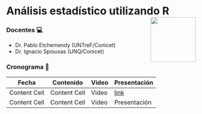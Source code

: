 
<!-- README.md is generated from README.Rmd. Please edit that file -->

# Análisis estadístico utilizando R <a href='https://github.com/spiousas/Inferencia_con_R_UNQ2021'><img src='https://ddhh.unq.edu.ar/wp-content/uploads/2017/04/Logo-UNQ-RGB.png' align="right" height="120" /></a>

### Docentes 💻

-   Dr. Pablo Etchemendy (UNTreF/Conicet)
-   Dr. Ignacio Spiousas (UNQ/Conicet)

### Cronograma 📆

| Fecha | Contenido | Video | Presentación |
| ------------- | ------------- | ------------- | ------------- |
| Content Cell  | Content Cell  | Video | [link](./Presentaciones/2-1/presentacion_de_R.html) |
| Content Cell  | Content Cell  | Video | Presentación |
